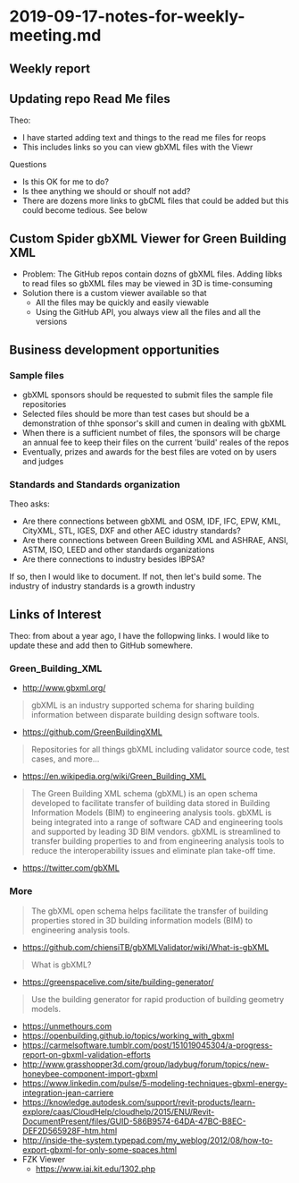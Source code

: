 # 2019-09-17-notes-for-weekly-meeting.md


## Weekly report


## Updating repo Read Me files

Theo:

* I have started adding text and things to the read me files for reops
* This includes links so you can view gbXML files with the Viewr

Questions

* Is this OK for me to do?
* Is thee anything we should or shoulf not add?
* There are dozens more links to gbCML files that could be added but this could become tedious. See below

## Custom Spider gbXML Viewer for Green Building XML

* Problem: The GitHub repos contain dozns of gbXML files. Adding libks to read files so gbXML files may be viewed in 3D is time-consuming
* Solution there is a custom viewer available so that
	* All the files may be quickly and easily viewable
	* Using the GitHub API, you always view all the files and all the versions


## Business development opportunities

### Sample files
* gbXML sponsors should be requested to submit files the sample file repositories
* Selected files should be more than test cases but should be a demonstration of thhe sponsor's skill and cumen in dealing with gbXML
* When there is a sufficient numbet of files, the sponsors will be charge an annual fee to keep their files on the current 'build' reales of the repos
* Eventually, prizes and awards for the best files are voted on by users and judges


### Standards and Standards organization

Theo asks:

* Are there connections between gbXML and OSM, IDF, IFC, EPW, KML, CityXML, STL, IGES, DXF and other AEC idustry standards?
* Are there connections between Green Building XML and ASHRAE, ANSI, ASTM, ISO, LEED and other standards organizations
* Are there connections to industry besides IBPSA?

If so, then I would like to document. If not, then let's build some. The industry of industry standards is a growth industry


## Links of Interest

Theo: from about a year ago, I have the follopwing links. I would like to update these and add then to GitHub somewhere.


### Green_Building_XML

* http://www.gbxml.org/

> gbXML is an industry supported schema for sharing building information between disparate building design software tools.

* https://github.com/GreenBuildingXML
> Repositories for all things gbXML including validator source code, test cases, and more...

* https://en.wikipedia.org/wiki/Green_Building_XML

> The Green Building XML schema (gbXML) is an open schema developed to facilitate transfer of building data stored in Building Information Models (BIM) to engineering analysis tools. gbXML is being integrated into a range of software CAD and engineering tools and supported by leading 3D BIM vendors. gbXML is streamlined to transfer building properties to and from engineering analysis tools to reduce the interoperability issues and eliminate plan take-off time.


* https://twitter.com/gbXML


### More

> The gbXML open schema helps facilitate the transfer of building properties stored in 3D building information models (BIM) to engineering analysis tools.

* https://github.com/chiensiTB/gbXMLValidator/wiki/What-is-gbXML


> What is gbXML?

* https://greenspacelive.com/site/building-generator/

> Use the building generator for rapid production of building geometry models.

* https://unmethours.com
* https://openbuilding.github.io/topics/working_with_gbxml
* https://carmelsoftware.tumblr.com/post/151019045304/a-progress-report-on-gbxml-validation-efforts
* http://www.grasshopper3d.com/group/ladybug/forum/topics/new-honeybee-component-import-gbxml
* https://www.linkedin.com/pulse/5-modeling-techniques-gbxml-energy-integration-jean-carriere
* https://knowledge.autodesk.com/support/revit-products/learn-explore/caas/CloudHelp/cloudhelp/2015/ENU/Revit-DocumentPresent/files/GUID-586B9574-64DA-47BC-B8EC-DEF2D565928F-htm.html
* http://inside-the-system.typepad.com/my_weblog/2012/08/how-to-export-gbxml-for-only-some-spaces.html
* FZK Viewer
	* https://www.iai.kit.edu/1302.php

